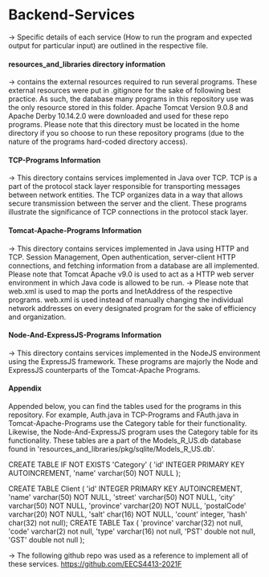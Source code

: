 # Backend-Services

-> Specific details of each service (How to run the program and expected output for particular
input) are outlined in the respective file. 

#### resources_and_libraries directory information
-> contains the external resources required to run several programs. These external resources
were put in .gitignore for the sake of following best practice. As such, the database many 
programs in this repository use was the only resource stored in this folder. Apache Tomcat 
Version 9.0.8 and Apache Derby 10.14.2.0 were downloaded and used for these repo programs.
Please note that this directory must be located in the home directory if you so choose to 
run these repository programs (due to the nature of the programs hard-coded directory access).

#### TCP-Programs Information
-> This directory contains services implemented in Java over TCP. TCP is a part of the protocol
stack layer responsible for transporting messages between network entities. The TCP 
organizes data in a way that allows secure transmission between the server and the client. These 
programs illustrate the significance of TCP connections in the protocol stack layer.

#### Tomcat-Apache-Programs Information
-> This directory contains services implemented in Java using HTTP and TCP. Session Management,
Open authentication, server-client HTTP connections, and fetching information from a database are
all implemented. Please note that Tomcat Apache v9.0 is used to act as a HTTP web server environment 
in which Java code is allowed to be run. 
-> Please note that web.xml is used to map the ports and InetAddress of the respective programs. web.xml
is used instead of manually changing the individual network addresses on every designated program for the
sake of efficiency and organization. 

#### Node-And-ExpressJS-Programs Information
-> This directory contains services implemented in the NodeJS environment using the ExpressJS
framework. These programs are majorly the Node and ExpressJS counterparts of the Tomcat-Apache
Programs. 

#### Appendix
Appended below, you can find the tables used for the programs in this repository. For example, Auth.java
in TCP-Programs and FAuth.java in Tomcat-Apache-Programs use the Category table for their functionality.
Likewise, the Node-And-ExpressJS program uses the Category table for its functionality. These tables
are a part of the Models_R_US.db database found in 'resources_and_libraries/pkg/sqlite/Models_R_US.db'.


CREATE TABLE IF NOT EXISTS 'Category' (
'id' INTEGER PRIMARY KEY AUTOINCREMENT, 
'name' varchar(50) NOT NULL
);


CREATE TABLE Client (
'id' INTEGER PRIMARY KEY AUTOINCREMENT,
'name' varchar(50) NOT NULL,
'street' varchar(50) NOT NULL,
'city' varchar(50) NOT NULL,
'province' varchar(20) NOT NULL,
'postalCode' varchar(20) NOT NULL,
'salt' char(16) NOT NULL,
'count' integer,
'hash' char(32) not null);
CREATE TABLE Tax (
'province' varchar(32) not null,
'code' varchar(2) not null,
'type' varchar(16) not null,
'PST' double not null,
'GST' double not null
);


-> The following github repo was used as a reference to implement all of these services. 
https://github.com/EECS4413-2021F
